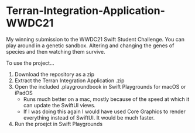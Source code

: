 # Terran-Integration-Application-WWDC21
My winning submission to the WWDC21 Swift Student Challenge. You can play around in a genetic sandbox. Altering and changing the genes of species and then watching them survive.

To use the project...
1. Download the repository as a zip
2. Extract the Terran Integration Application .zip
3. Open the included .playgroundbook in Swift Playgrounds for macOS or iPadOS
   - Runs much better on a mac, mostly because of the speed at which it can update the SwiftUI views.
   - If I was doing this again I would have used Core Graphics to render everything instead of SwiftUI. It would be much faster.
4. Run the proejct in Swift Playgrounds
